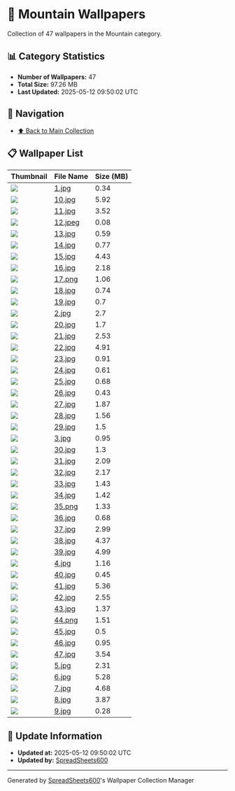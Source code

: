 # 📁 Mountain Wallpapers

Collection of 47 wallpapers in the Mountain category.

## 📊 Category Statistics
- **Number of Wallpapers:** 47
- **Total Size:** 97.26 MB
- **Last Updated:** 2025-05-12 09:50:02 UTC

## 📑 Navigation
- [⬆️ Back to Main Collection](../../README.md)

## 📋 Wallpaper List

| Thumbnail | File Name | Size (MB) |
|-----------|-----------|-----------|
| ![](1.jpg) | [1.jpg](1.jpg) | 0.34 |
| ![](10.jpg) | [10.jpg](10.jpg) | 5.92 |
| ![](11.jpg) | [11.jpg](11.jpg) | 3.52 |
| ![](12.jpeg) | [12.jpeg](12.jpeg) | 0.08 |
| ![](13.jpg) | [13.jpg](13.jpg) | 0.59 |
| ![](14.jpg) | [14.jpg](14.jpg) | 0.77 |
| ![](15.jpg) | [15.jpg](15.jpg) | 4.43 |
| ![](16.jpg) | [16.jpg](16.jpg) | 2.18 |
| ![](17.png) | [17.png](17.png) | 1.06 |
| ![](18.jpg) | [18.jpg](18.jpg) | 0.74 |
| ![](19.jpg) | [19.jpg](19.jpg) | 0.7 |
| ![](2.jpg) | [2.jpg](2.jpg) | 2.7 |
| ![](20.jpg) | [20.jpg](20.jpg) | 1.7 |
| ![](21.jpg) | [21.jpg](21.jpg) | 2.53 |
| ![](22.jpg) | [22.jpg](22.jpg) | 4.91 |
| ![](23.jpg) | [23.jpg](23.jpg) | 0.91 |
| ![](24.jpg) | [24.jpg](24.jpg) | 0.61 |
| ![](25.jpg) | [25.jpg](25.jpg) | 0.68 |
| ![](26.jpg) | [26.jpg](26.jpg) | 0.43 |
| ![](27.jpg) | [27.jpg](27.jpg) | 1.87 |
| ![](28.jpg) | [28.jpg](28.jpg) | 1.56 |
| ![](29.jpg) | [29.jpg](29.jpg) | 1.5 |
| ![](3.jpg) | [3.jpg](3.jpg) | 0.95 |
| ![](30.jpg) | [30.jpg](30.jpg) | 1.3 |
| ![](31.jpg) | [31.jpg](31.jpg) | 2.09 |
| ![](32.jpg) | [32.jpg](32.jpg) | 2.17 |
| ![](33.jpg) | [33.jpg](33.jpg) | 1.43 |
| ![](34.jpg) | [34.jpg](34.jpg) | 1.42 |
| ![](35.png) | [35.png](35.png) | 1.33 |
| ![](36.jpg) | [36.jpg](36.jpg) | 0.68 |
| ![](37.jpg) | [37.jpg](37.jpg) | 2.99 |
| ![](38.jpg) | [38.jpg](38.jpg) | 4.37 |
| ![](39.jpg) | [39.jpg](39.jpg) | 4.99 |
| ![](4.jpg) | [4.jpg](4.jpg) | 1.16 |
| ![](40.jpg) | [40.jpg](40.jpg) | 0.45 |
| ![](41.jpg) | [41.jpg](41.jpg) | 5.36 |
| ![](42.jpg) | [42.jpg](42.jpg) | 2.55 |
| ![](43.jpg) | [43.jpg](43.jpg) | 1.37 |
| ![](44.png) | [44.png](44.png) | 1.51 |
| ![](45.jpg) | [45.jpg](45.jpg) | 0.5 |
| ![](46.jpg) | [46.jpg](46.jpg) | 0.95 |
| ![](47.jpg) | [47.jpg](47.jpg) | 3.54 |
| ![](5.jpg) | [5.jpg](5.jpg) | 2.31 |
| ![](6.jpg) | [6.jpg](6.jpg) | 5.28 |
| ![](7.jpg) | [7.jpg](7.jpg) | 4.68 |
| ![](8.jpg) | [8.jpg](8.jpg) | 3.87 |
| ![](9.jpg) | [9.jpg](9.jpg) | 0.28 |


## 🔄 Update Information
- **Updated at:** 2025-05-12 09:50:02 UTC
- **Updated by:** [SpreadSheets600](https://github.com/SpreadSheets600)

---
Generated by [SpreadSheets600](https://github.com/SpreadSheets600)'s Wallpaper Collection Manager
